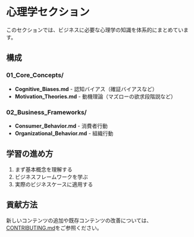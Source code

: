 # 心理学セクション

このセクションでは、ビジネスに必要な心理学の知識を体系的にまとめています。

## 構成

### 01_Core_Concepts/
- **Cognitive_Biases.md** - 認知バイアス（確証バイアスなど）
- **Motivation_Theories.md** - 動機理論（マズローの欲求段階説など）

### 02_Business_Frameworks/
- **Consumer_Behavior.md** - 消費者行動
- **Organizational_Behavior.md** - 組織行動

## 学習の進め方

1. まず基本概念を理解する
2. ビジネスフレームワークを学ぶ
3. 実際のビジネスケースに適用する

## 貢献方法

新しいコンテンツの追加や既存コンテンツの改善については、[CONTRIBUTING.md](../CONTRIBUTING.md)をご参照ください。
